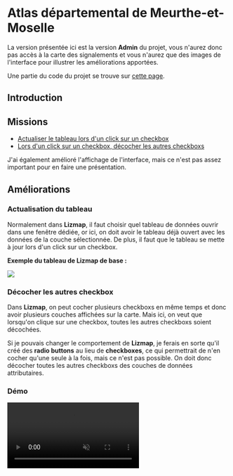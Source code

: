 <script setup>
import CustomContainer from '/components/CustomContainer.vue'
</script>

# Atlas départemental de Meurthe-et-Moselle

<custom-container type="info">
<p>
La version présentée ici est la version <strong>Admin</strong> du projet, vous n'aurez donc pas accès à la carte des signalements et vous n'aurez que des images de l'interface pour illustrer les améliorations apportées.
</p>
<p>
Une partie du code du projet se trouve sur <a href="/annexe/codes/atlas">cette page</a>.
</p>
</custom-container>

## Introduction

## Missions

- [Actualiser le tableau lors d'un click sur un checkbox](#actualisation-du-tableau)
- [Lors d'un click sur un checkbox, décocher les autres checkboxs](#decocher-les-autres-checkbox)

J'ai également amélioré l'affichage de l'interface, mais ce n'est pas assez important pour en faire une présentation.

## Améliorations

### Actualisation du tableau

Normalement dans **Lizmap**, il faut choisir quel tableau de données ouvrir dans une fenêtre dédiée, or ici, 
on doit avoir le tableau déjà ouvert avec les données de la couche sélectionnée.
De plus, il faut que le tableau se mette à jour lors d'un click sur un checkbox.

**Exemple du tableau de Lizmap de base :**

<img style="margin: 0 auto" src="/img/atlas-base-table-exemple.png?url">

### Décocher les autres checkbox

Dans **Lizmap**, on peut cocher plusieurs checkboxs en même temps et donc avoir plusieurs couches affichées sur la carte.
Mais ici, on veut que lorsqu'on clique sur une checkbox, toutes les autres checkboxs soient décochées.

Si je pouvais changer le comportement de **Lizmap**, je ferais en sorte qu'il créé des **radio buttons** au lieu de **checkboxes**,
ce qui permettrait de n'en cocher qu'une seule à la fois, mais ce n'est pas possible.
On doit donc décocher toutes les autres checkboxs des couches de données attributaires.

### Démo

<video controls muted autoplay loop style="margin: 0 auto; max-width: 100%">
    <source src="/video/demo-atlas.mp4" type="video/mp4">
    Your browser does not support the video tag. 
</video>
